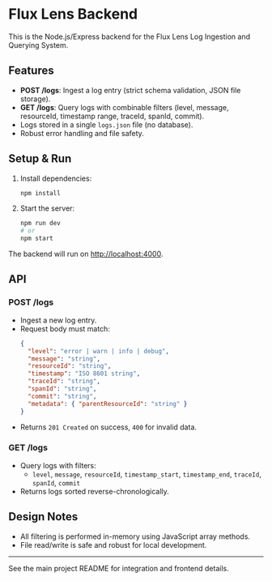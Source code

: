 # Flux Lens Backend

This is the Node.js/Express backend for the Flux Lens Log Ingestion and Querying System.

## Features
- **POST /logs**: Ingest a log entry (strict schema validation, JSON file storage).
- **GET /logs**: Query logs with combinable filters (level, message, resourceId, timestamp range, traceId, spanId, commit).
- Logs stored in a single `logs.json` file (no database).
- Robust error handling and file safety.

## Setup & Run

1. Install dependencies:
   ```bash
   npm install
   ```
2. Start the server:
   ```bash
   npm run dev
   # or
   npm start
   ```

The backend will run on [http://localhost:4000](http://localhost:4000).

## API

### POST /logs
- Ingest a new log entry.
- Request body must match:
  ```json
  {
    "level": "error | warn | info | debug",
    "message": "string",
    "resourceId": "string",
    "timestamp": "ISO 8601 string",
    "traceId": "string",
    "spanId": "string",
    "commit": "string",
    "metadata": { "parentResourceId": "string" }
  }
  ```
- Returns `201 Created` on success, `400` for invalid data.

### GET /logs
- Query logs with filters:
  - `level`, `message`, `resourceId`, `timestamp_start`, `timestamp_end`, `traceId`, `spanId`, `commit`
- Returns logs sorted reverse-chronologically.

## Design Notes
- All filtering is performed in-memory using JavaScript array methods.
- File read/write is safe and robust for local development.

---
See the main project README for integration and frontend details.
